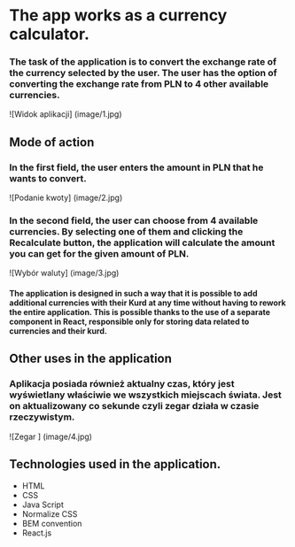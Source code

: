 # The app works as a currency calculator.
### The task of the application is to convert the exchange rate of the currency selected by the user. The user has the option of converting the exchange rate from PLN to 4 other available currencies.
![Widok aplikacji] (image/1.jpg)
## Mode of action
### In the first field, the user enters the amount in PLN that he wants to convert.
![Podanie kwoty] (image/2.jpg)
### In the second field, the user can choose from 4 available currencies. By selecting one of them and clicking the Recalculate button, the application will calculate the amount you can get for the given amount of PLN.
![Wybór waluty] (image/3.jpg)
#### The application is designed in such a way that it is possible to add additional currencies with their Kurd at any time without having to rework the entire application. This is possible thanks to the use of a separate component in React, responsible only for storing data related to currencies and their kurd.

## Other uses in the application

### Aplikacja posiada również aktualny czas, który jest wyświetlany właściwie we wszystkich miejscach świata. Jest on aktualizowany co sekunde czyli zegar działa w czasie rzeczywistym.
![Zegar ] (image/4.jpg)

## Technologies used in the application.
- HTML
- CSS
- Java Script
- Normalize CSS
- BEM convention
- React.js
